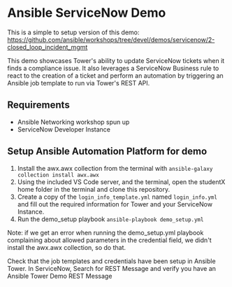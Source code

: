 # Ansible ServiceNow Demo

This is a simple to setup version of this demo: https://github.com/ansible/workshops/tree/devel/demos/servicenow/2-closed_loop_incident_mgmt

This demo showcases Tower's ability to update ServiceNow tickets when it finds a compliance issue.  It also leverages a ServiceNow Business rule to react to the creation of a ticket and perform an automation by triggering an Ansible job template to run via Tower's REST API.

## Requirements
* Ansible Networking workshop spun up
* ServiceNow Developer Instance 

## Setup Ansible Automation Platform for demo
1. Install the awx.awx collection from the terminal with `ansible-galaxy collection install awx.awx`
2. Using the included VS Code server, and the terminal, open the studentX home folder in the terminal and clone this repository.
3. Create a copy of the `login_info_template.yml` named `login_info.yml` and fill out the required information for Tower and your ServiceNow Instance. 
4. Run the demo_setup playbook `ansible-playbook demo_setup.yml` 

Note: if we get an error when running the demo_setup.yml playbook complaining about allowed parameters in the credential field, we didn't install the awx.awx collection, so do that.

Check that the job templates and credentials have been setup in Ansible Tower.
In ServiceNow, Search for REST Message and verify you have an Ansible Tower Demo REST Message